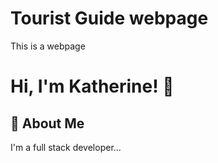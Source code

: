 
# Tourist Guide webpage

This is a webpage  


# Hi, I'm Katherine! 👋


## 🚀 About Me
I'm a full stack developer...

